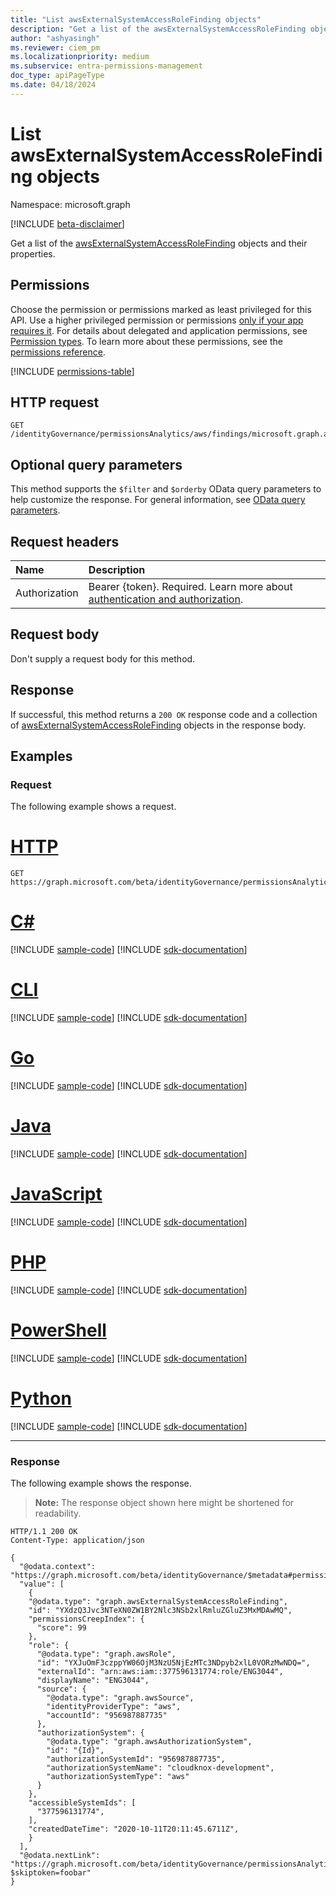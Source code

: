 ```yaml
---
title: "List awsExternalSystemAccessRoleFinding objects"
description: "Get a list of the awsExternalSystemAccessRoleFinding objects and their properties."
author: "ashyasingh"
ms.reviewer: ciem_pm
ms.localizationpriority: medium
ms.subservice: entra-permissions-management
doc_type: apiPageType
ms.date: 04/18/2024
---
```


# List awsExternalSystemAccessRoleFinding objects
Namespace: microsoft.graph

[!INCLUDE [beta-disclaimer](../../includes/beta-disclaimer.md)]

Get a list of the [awsExternalSystemAccessRoleFinding](../resources/awsexternalsystemaccessrolefinding.md) objects and their properties.

## Permissions
Choose the permission or permissions marked as least privileged for this API. Use a higher privileged permission or permissions [only if your app requires it](/graph/permissions-overview#best-practices-for-using-microsoft-graph-permissions). For details about delegated and application permissions, see [Permission types](/graph/permissions-overview#permission-types). To learn more about these permissions, see the [permissions reference](/graph/permissions-reference).

<!-- { "blockType": "permissions", "name": "awsexternalsystemaccessrolefinding_list" } -->
[!INCLUDE [permissions-table](../includes/permissions/awsexternalsystemaccessrolefinding-list-permissions.md)]

## HTTP request

<!-- {
  "blockType": "ignored"
}
-->
``` http
GET /identityGovernance/permissionsAnalytics/aws/findings/microsoft.graph.awsExternalSystemAccessRoleFinding
```

## Optional query parameters
This method supports the `$filter` and `$orderby` OData query parameters to help customize the response. For general information, see [OData query parameters](/graph/query-parameters).

## Request headers
|Name|Description|
|:---|:---|
|Authorization|Bearer {token}. Required. Learn more about [authentication and authorization](/graph/auth/auth-concepts).|

## Request body
Don't supply a request body for this method.

## Response

If successful, this method returns a `200 OK` response code and a collection of [awsExternalSystemAccessRoleFinding](../resources/awsexternalsystemaccessrolefinding.md) objects in the response body.

## Examples

### Request
The following example shows a request.
# [HTTP](#tab/http)
<!-- {
  "blockType": "request",
  "name": "list_awsexternalsystemaccessrolefinding"
}
-->
``` http
GET https://graph.microsoft.com/beta/identityGovernance/permissionsAnalytics/aws/findings/microsoft.graph.awsExternalSystemAccessRoleFinding
```

# [C#](#tab/csharp)
[!INCLUDE [sample-code](../includes/snippets/csharp/list-awsexternalsystemaccessrolefinding-csharp-snippets.md)]
[!INCLUDE [sdk-documentation](../includes/snippets/snippets-sdk-documentation-link.md)]

# [CLI](#tab/cli)
[!INCLUDE [sample-code](../includes/snippets/cli/list-awsexternalsystemaccessrolefinding-cli-snippets.md)]
[!INCLUDE [sdk-documentation](../includes/snippets/snippets-sdk-documentation-link.md)]

# [Go](#tab/go)
[!INCLUDE [sample-code](../includes/snippets/go/list-awsexternalsystemaccessrolefinding-go-snippets.md)]
[!INCLUDE [sdk-documentation](../includes/snippets/snippets-sdk-documentation-link.md)]

# [Java](#tab/java)
[!INCLUDE [sample-code](../includes/snippets/java/list-awsexternalsystemaccessrolefinding-java-snippets.md)]
[!INCLUDE [sdk-documentation](../includes/snippets/snippets-sdk-documentation-link.md)]

# [JavaScript](#tab/javascript)
[!INCLUDE [sample-code](../includes/snippets/javascript/list-awsexternalsystemaccessrolefinding-javascript-snippets.md)]
[!INCLUDE [sdk-documentation](../includes/snippets/snippets-sdk-documentation-link.md)]

# [PHP](#tab/php)
[!INCLUDE [sample-code](../includes/snippets/php/list-awsexternalsystemaccessrolefinding-php-snippets.md)]
[!INCLUDE [sdk-documentation](../includes/snippets/snippets-sdk-documentation-link.md)]

# [PowerShell](#tab/powershell)
[!INCLUDE [sample-code](../includes/snippets/powershell/list-awsexternalsystemaccessrolefinding-powershell-snippets.md)]
[!INCLUDE [sdk-documentation](../includes/snippets/snippets-sdk-documentation-link.md)]

# [Python](#tab/python)
[!INCLUDE [sample-code](../includes/snippets/python/list-awsexternalsystemaccessrolefinding-python-snippets.md)]
[!INCLUDE [sdk-documentation](../includes/snippets/snippets-sdk-documentation-link.md)]

---

### Response
The following example shows the response.
>**Note:** The response object shown here might be shortened for readability.
<!-- {
  "blockType": "response",
  "truncated": true,
  "@odata.type": "Collection(microsoft.graph.awsExternalSystemAccessRoleFinding)"
}
-->
``` http
HTTP/1.1 200 OK
Content-Type: application/json

{
  "@odata.context": "https://graph.microsoft.com/beta/identityGovernance/$metadata#permissionsAnalytics/aws/findings/microsoft.graph.awsExternalSystemAccessRoleFinding",
  "value": [
    {
    "@odata.type": "graph.awsExternalSystemAccessRoleFinding",
    "id": "YXdzQ3Jvc3NTeXN0ZW1BY2Nlc3NSb2xlRmluZGluZ3MxMDAwMQ",
    "permissionsCreepIndex": {
      "score": 99
    },
    "role": {
      "@odata.type": "graph.awsRole",
      "id": "YXJuOmF3czppYW06OjM3NzU5NjEzMTc3NDpyb2xlL0VORzMwNDQ=",
      "externalId": "arn:aws:iam::377596131774:role/ENG3044",
      "displayName": "ENG3044",
      "source": {
        "@odata.type": "graph.awsSource",
        "identityProviderType": "aws",
        "accountId": "956987887735"
      },
      "authorizationSystem": {
        "@odata.type": "graph.awsAuthorizationSystem",
        "id": "{Id}",
        "authorizationSystemId": "956987887735",
        "authorizationSystemName": "cloudknox-development",
        "authorizationSystemType": "aws"
      }
    },
    "accessibleSystemIds": [
      "377596131774",
    ],
    "createdDateTime": "2020-10-11T20:11:45.6711Z",
    }
  ],
  "@odata.nextLink": "https://graph.microsoft.com/beta/identityGovernance/permissionsAnalytics/aws/findings/microsoft.graph.awsExternalSystemAccessRoleFinding?$skiptoken=foobar"
}
```

